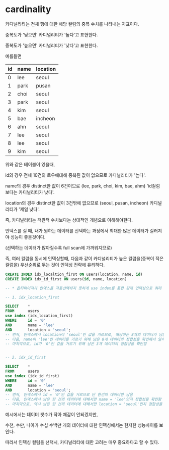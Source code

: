 # cardinality

카디널리티는 전체 행에 대한 해당 컬럼의 중복 수치를 나타내는 지표이다.

중복도가 '낮으면' 카디널리티가 '높다'고 표현한다.

중복도가 '높으면' 카디널리티가 '낮다'고 표현한다.

예를들면

|id|name|location|
|---|---|---|
|0|lee|seoul|
|1|park|pusan|
|2|choi|seoul|
|3|park|seoul|
|4|kim|seoul|
|5|bae|incheon|
|6|ahn|seoul|
|7|lee|seoul|
|8|lee|seoul|
|9|kim|seoul|

위와 같은 테이블이 있을때,

id의 경우 전체 10건의 로우에대해 중복된 값이 없으므로 카디널리티가 '높다'.

name의 경우 distinct한 값이 6건이므로 (lee, park, choi, kim, bae, ahm) 'id컬럼보다는 카디널리티가 낮다'.

location의 경우 distinct한 값이 3건밖에 없으므로 (seoul, pusan, incheon) 카디널리티가 '제일 낮다'.

즉, 카디널리티는 객관적 수치보다는 상대적인 개념으로 이해해야한다.

인덱스를 걸 때, 내가 원하는 데이터를 선택하는 과정에서 최대한 많은 데이터가 걸러져야 성능이 좋을것이다.

(선택하는 데이터가 많아질수록 full scan에 가까워지므로)

즉, 여러 컬럼을 동시에 인덱싱할때, 다음과 같이 카디널리티가 높은 컬럼을(중복이 적은 컬럼을) 우선순위로 두는 것이 인덱싱 전략에 유리하다.

```sql
CREATE INDEX idx_localtion_first ON users(location, name, id)
CREATE INDEX idx_id_first ON users(id, name, location)

-- * 옵티마이저가 인덱스를 자동선택하지 못하게 use index를 통한 강제 인덱싱으로 쿼리 테스트

-- 1. idx_location_first

SELECT    *
FROM      users
use index (idx_location_first)
WHERE     id = '0'
AND       name = 'lee'
AND       location = 'seoul';
-- 먼저, 인덱스에서 location이 'seoul'인 값을 거르므로, 해당하는 8개의 데이터가 남음
-- 다음, name이 'lee'인 데이터를 거르기 위해 남은 8개 데이터의 정합성을 확인해서 일치하는 3개 데이터가 남음
-- 마지막으로, id가 '0'인 값을 거르기 위해 남은 3개 데이터의 정합성을 확인함


-- 2. idx_id_first

SELECT    *
FROM      users
use index (idx_id_first)
WHERE     id = '0'
AND       name = 'lee'
AND       location = 'seoul';
-- 먼저, 인덱스에서 id = '0'인 값을 거르므로 단 한건의 데이터만 남음
-- 다음, 인덱스에서 남은 한 건의 데이터에 대해서만 name = 'lee'인지 정합성을 확인함
-- 마지막으로, 역시 남은 한 건의 데이터에 대해서만 location = 'seoul'인지 정합성을 확인함
```

예시에서는 데이터 갯수가 작아 체감이 안되겠지만,

수천, 수만, 나아가 수십 수백만 개의 데이터에 대한 인덱싱에서는 현저한 성능차이를 보인다.

따라서 인덱싱 컬럼을 선택시, 카디널리티에 대한 고려는 매우 중요하다고 할 수 있다.

